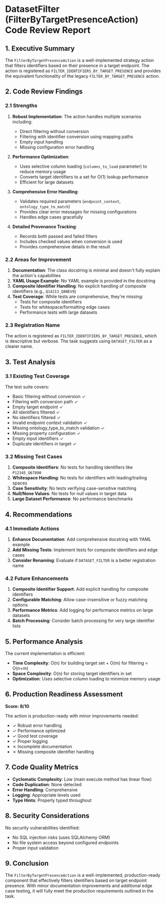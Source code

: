 # DatasetFilter (FilterByTargetPresenceAction) Code Review Report

## 1. Executive Summary

The `FilterByTargetPresenceAction` is a well-implemented strategy action that filters identifiers based on their presence in a target endpoint. The action is registered as `FILTER_IDENTIFIERS_BY_TARGET_PRESENCE` and provides the equivalent functionality of the legacy `FILTER_BY_TARGET_PRESENCE` action.

## 2. Code Review Findings

### 2.1 Strengths

1. **Robust Implementation**: The action handles multiple scenarios including:
   - Direct filtering without conversion
   - Filtering with identifier conversion using mapping paths
   - Empty input handling
   - Missing configuration error handling

2. **Performance Optimization**: 
   - Uses selective column loading (`columns_to_load` parameter) to reduce memory usage
   - Converts target identifiers to a set for O(1) lookup performance
   - Efficient for large datasets

3. **Comprehensive Error Handling**:
   - Validates required parameters (`endpoint_context`, `ontology_type_to_match`)
   - Provides clear error messages for missing configurations
   - Handles edge cases gracefully

4. **Detailed Provenance Tracking**:
   - Records both passed and failed filters
   - Includes checked values when conversion is used
   - Provides comprehensive details in the result

### 2.2 Areas for Improvement

1. **Documentation**: The class docstring is minimal and doesn't fully explain the action's capabilities
2. **YAML Usage Example**: No YAML example is provided in the docstring
3. **Composite Identifier Handling**: No explicit handling of composite identifiers (e.g., `Q14213_Q8NEV9`)
4. **Test Coverage**: While tests are comprehensive, they're missing:
   - Tests for composite identifiers
   - Tests for whitespace/formatting edge cases
   - Performance tests with large datasets

### 2.3 Registration Name

The action is registered as `FILTER_IDENTIFIERS_BY_TARGET_PRESENCE`, which is descriptive but verbose. The task suggests using `DATASET_FILTER` as a clearer name.

## 3. Test Analysis

### 3.1 Existing Test Coverage

The test suite covers:
- Basic filtering without conversion ✓
- Filtering with conversion path ✓
- Empty target endpoint ✓
- All identifiers filtered ✓
- No identifiers filtered ✓
- Invalid endpoint context validation ✓
- Missing ontology_type_to_match validation ✓
- Missing property configuration ✓
- Empty input identifiers ✓
- Duplicate identifiers in target ✓

### 3.2 Missing Test Cases

1. **Composite Identifiers**: No tests for handling identifiers like `P12345_Q67890`
2. **Whitespace Handling**: No tests for identifiers with leading/trailing spaces
3. **Case Sensitivity**: No tests verifying case-sensitive matching
4. **Null/None Values**: No tests for null values in target data
5. **Large Dataset Performance**: No performance benchmarks

## 4. Recommendations

### 4.1 Immediate Actions

1. **Enhance Documentation**: Add comprehensive docstring with YAML example
2. **Add Missing Tests**: Implement tests for composite identifiers and edge cases
3. **Consider Renaming**: Evaluate if `DATASET_FILTER` is a better registration name

### 4.2 Future Enhancements

1. **Composite Identifier Support**: Add explicit handling for composite identifiers
2. **Configurable Matching**: Allow case-insensitive or fuzzy matching options
3. **Performance Metrics**: Add logging for performance metrics on large datasets
4. **Batch Processing**: Consider batch processing for very large identifier lists

## 5. Performance Analysis

The current implementation is efficient:
- **Time Complexity**: O(n) for building target set + O(m) for filtering = O(n+m)
- **Space Complexity**: O(n) for storing target identifiers in set
- **Optimization**: Uses selective column loading to minimize memory usage

## 6. Production Readiness Assessment

**Score: 8/10**

The action is production-ready with minor improvements needed:
- ✓ Robust error handling
- ✓ Performance optimized
- ✓ Good test coverage
- ✓ Proper logging
- ✗ Incomplete documentation
- ✗ Missing composite identifier handling

## 7. Code Quality Metrics

- **Cyclomatic Complexity**: Low (main execute method has linear flow)
- **Code Duplication**: None detected
- **Error Handling**: Comprehensive
- **Logging**: Appropriate levels used
- **Type Hints**: Properly typed throughout

## 8. Security Considerations

No security vulnerabilities identified:
- No SQL injection risks (uses SQLAlchemy ORM)
- No file system access beyond configured endpoints
- Proper input validation

## 9. Conclusion

The `FilterByTargetPresenceAction` is a well-implemented, production-ready component that effectively filters identifiers based on target endpoint presence. With minor documentation improvements and additional edge case testing, it will fully meet the production requirements outlined in the task.